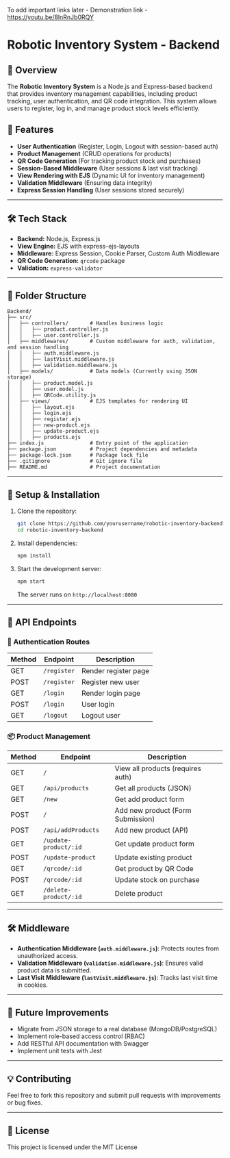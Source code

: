 To add important links later - 
Demonstration link - https://youtu.be/8lnRnJb0RQY


# Robotic Inventory System - Backend

## 📌 Overview
The **Robotic Inventory System** is a Node.js and Express-based backend that provides inventory management capabilities, including product tracking, user authentication, and QR code integration. This system allows users to register, log in, and manage product stock levels efficiently.

## 🚀 Features
- **User Authentication** (Register, Login, Logout with session-based auth)
- **Product Management** (CRUD operations for products)
- **QR Code Generation** (For tracking product stock and purchases)
- **Session-Based Middleware** (User sessions & last visit tracking)
- **View Rendering with EJS** (Dynamic UI for inventory management)
- **Validation Middleware** (Ensuring data integrity)
- **Express Session Handling** (User sessions stored securely)

---

## 🛠 Tech Stack
- **Backend:** Node.js, Express.js
- **View Engine:** EJS with express-ejs-layouts
- **Middleware:** Express Session, Cookie Parser, Custom Auth Middleware
- **QR Code Generation:** `qrcode` package
- **Validation:** `express-validator`

---

## 📂 Folder Structure

```
Backend/
├── src/
│   ├── controllers/       # Handles business logic
│   │   ├── product.controller.js
│   │   ├── user.controller.js
│   ├── middlewares/       # Custom middleware for auth, validation, and session handling
│   │   ├── auth.middleware.js
│   │   ├── lastVisit.middleware.js
│   │   ├── validation.middleware.js
│   ├── models/            # Data models (Currently using JSON storage)
│   │   ├── product.model.js
│   │   ├── user.model.js
│   │   ├── QRCode.utility.js
│   ├── views/             # EJS templates for rendering UI
│   │   ├── layout.ejs
│   │   ├── login.ejs
│   │   ├── register.ejs
│   │   ├── new-product.ejs
│   │   ├── update-product.ejs
│   │   ├── products.ejs
├── index.js               # Entry point of the application
├── package.json           # Project dependencies and metadata
├── package-lock.json      # Package lock file
├── .gitignore             # Git ignore file
├── README.md              # Project documentation
```

---

## 🔧 Setup & Installation

1. Clone the repository:
   ```sh
   git clone https://github.com/yourusername/robotic-inventory-backend.git
   cd robotic-inventory-backend
   ```

2. Install dependencies:
   ```sh
   npm install
   ```

3. Start the development server:
   ```sh
   npm start
   ```
   The server runs on `http://localhost:8080`

---

## 📜 API Endpoints

### 🔑 Authentication Routes
| Method | Endpoint       | Description         |
|--------|--------------|---------------------|
| GET    | `/register`   | Render register page |
| POST   | `/register`   | Register new user   |
| GET    | `/login`      | Render login page   |
| POST   | `/login`      | User login          |
| GET    | `/logout`     | Logout user         |

### 📦 Product Management
| Method | Endpoint             | Description                       |
|--------|----------------------|-----------------------------------|
| GET    | `/`                  | View all products (requires auth) |
| GET    | `/api/products`      | Get all products (JSON)          |
| GET    | `/new`               | Get add product form             |
| POST   | `/`                  | Add new product (Form Submission) |
| POST   | `/api/addProducts`   | Add new product (API)            |
| GET    | `/update-product/:id`| Get update product form          |
| POST   | `/update-product`    | Update existing product          |
| GET    | `/qrcode/:id`        | Get product by QR Code           |
| POST   | `/qrcode/:id`        | Update stock on purchase         |
| GET    | `/delete-product/:id`| Delete product                   |

---

## 🛠 Middleware
- **Authentication Middleware (`auth.middleware.js`)**: Protects routes from unauthorized access.
- **Validation Middleware (`validation.middleware.js`)**: Ensures valid product data is submitted.
- **Last Visit Middleware (`lastVisit.middleware.js`)**: Tracks last visit time in cookies.

---

## 📌 Future Improvements
- Migrate from JSON storage to a real database (MongoDB/PostgreSQL)
- Implement role-based access control (RBAC)
- Add RESTful API documentation with Swagger
- Implement unit tests with Jest

---

## 💡 Contributing
Feel free to fork this repository and submit pull requests with improvements or bug fixes.

---

## 📄 License
This project is licensed under the MIT License
